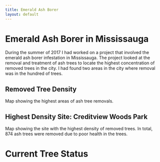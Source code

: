 ```yaml
---
title: Emerald Ash Borer
layout: default
---
```

# Emerald Ash Borer in Mississauga
During the summer of 2017 I had worked on a project that involved the emerald ash borer infestation in Mississauga. The project looked at the removal and treatment of ash trees to locate the highest concentration of removed trees in the city. I had found two areas in the city where removal was in the hundred of trees.

## Removed Tree Density
Map showing the highest areas of ash tree removals.

## Highest Density Site: Creditview Woods Park
Map showing the site with the highest density of removed trees. In total, 874 ash trees were removed due to poor health in the trees.

# Current Tree Status
